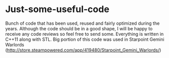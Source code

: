 # Just-some-useful-code
Bunch of code that has been used, reused and fairly optimized during the years.
Although the code should be in a good shape, I will be happy to receive any code reviews so feel free to send some.
Everything is written in C++11 along with STL.
Big portion of this code was used in Starpoint Gemini Warlords (http://store.steampowered.com/app/419480/Starpoint_Gemini_Warlords/)

